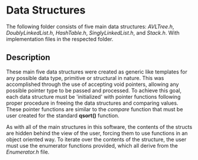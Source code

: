 # Data Structures
The following folder consists of five main data structures: *AVLTree.h*, *DoublyLinkedList.h*, *HashTable.h*, *SinglyLinkedList.h*, and *Stack.h*. With implementation files in the respected folder.

## Description
These main five data structures were created as generic like templates for any possible data type, primitive or structural in nature. This was accomplished through the use of accepting void pointers, allowing any possible pointer type to be passed and processed. To achieve this goal, each data structure must be 'initialized' with pointer functions following proper procedure in freeing the data structures and comparing values. These pointer functions are similar to the *compare* function that must be user created for the standard **qsort()** function.

As with all of the main structures in this software, the contents of the structs are hidden behind the view of the user, forcing them to use functions in an object oriented way. To iterate over the contents of the structure, the user must use the enumerator functions provided, which all derive from the *Enumerator.h* file.
